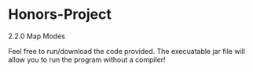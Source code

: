 # Honors-Project
2.2.0 Map Modes

Feel free to run/download the code provided. The execuatable jar file will allow you to run the program without a compiler!
